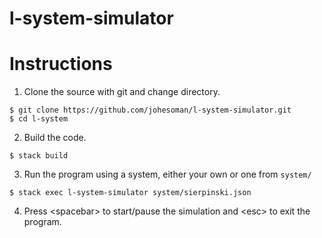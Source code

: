 # l-system-simulator

# Instructions
1. Clone the source with git and change directory. 
```
$ git clone https://github.com/johesoman/l-system-simulator.git
$ cd l-system
```

2. Build the code. 
```
$ stack build
```

3. Run the program using a system, either your own or one from `system/`
```
$ stack exec l-system-simulator system/sierpinski.json
```

4. Press \<spacebar\> to start/pause the simulation and \<esc\> to exit the program. 

